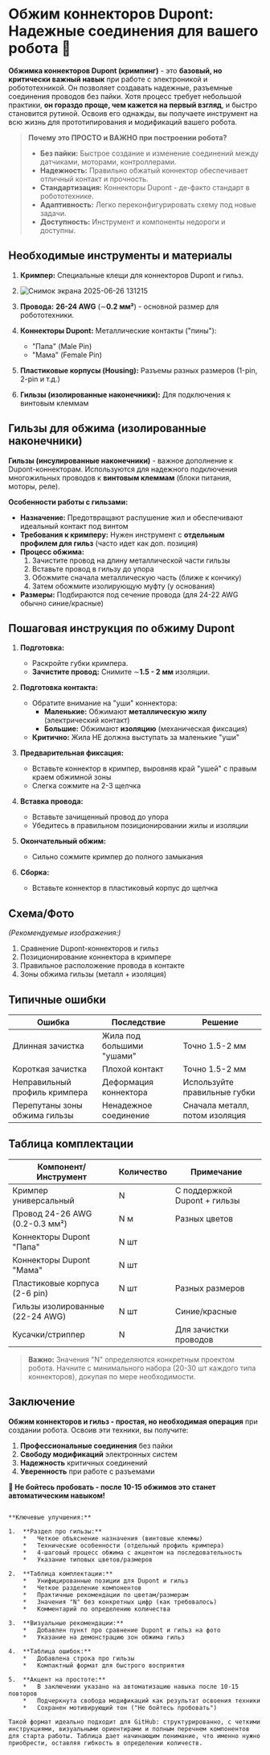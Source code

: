 # Обжим коннекторов Dupont: Надежные соединения для вашего робота 🤖

**Обжимка коннекторов Dupont (кримпинг)** - это **базовый, но критически важный навык** при работе с электроникой и робототехникой. Он позволяет создавать надежные, разъемные соединения проводов без пайки. Хотя процесс требует небольшой практики, **он гораздо проще, чем кажется на первый взгляд**, и быстро становится рутиной. Освоив его однажды, вы получаете инструмент на всю жизнь для прототипирования и модификаций вашего робота.

> **Почему это ПРОСТО и ВАЖНО при построении робота?**
> *   **Без пайки:** Быстрое создание и изменение соединений между датчиками, моторами, контроллерами.
> *   **Надежность:** Правильно обжатый коннектор обеспечивает отличный контакт и прочность.
> *   **Стандартизация:** Коннекторы Dupont - де-факто стандарт в робототехнике.
> *   **Адаптивность:** Легко переконфигурировать схему под новые задачи.
> *   **Доступность:** Инструмент и компоненты недороги и доступны.

## Необходимые инструменты и материалы
1.  **Кримпер:** Специальные клещи для коннекторов Dupont и гильз.
2.  ![Снимок экрана 2025-06-26 131215](https://github.com/user-attachments/assets/b4f099da-3c6a-40bd-b1de-19e734ac4797)

3.  **Провода:** **26-24 AWG** (∼**0.2 мм²**) - основной размер для робототехники.
4.  **Коннекторы Dupont:** Металлические контакты ("пины"):
    *   "Папа" (Male Pin)
    *   "Мама" (Female Pin)
5.  **Пластиковые корпусы (Housing):** Разъемы разных размеров (1-pin, 2-pin и т.д.)
6.  **Гильзы (изолированные наконечники):** Для подключения к винтовым клеммам

## Гильзы для обжима (изолированные наконечники)
**Гильзы (инсулированные наконечники)** - важное дополнение к Dupont-коннекторам. Используются для надежного подключения многожильных проводов к **винтовым клеммам** (блоки питания, моторы, реле).

**Особенности работы с гильзами:**
*   **Назначение:** Предотвращают распушение жил и обеспечивают идеальный контакт под винтом
*   **Требования к кримперу:** Нужен инструмент с **отдельным профилем для гильз** (часто идет как доп. позиция)
*   **Процесс обжима:**
    1.  Зачистите провод на длину металлической части гильзы
    2.  Вставьте провод в гильзу до упора
    3.  Обожмите сначала металлическую часть (ближе к кончику)
    4.  Затем обожмите изолирующую муфту (у основания)
*   **Размеры:** Подбираются под сечение провода (для 24-22 AWG обычно синие/красные)

## Пошаговая инструкция по обжиму Dupont

1.  **Подготовка:**
    *   Раскройте губки кримпера.
    *   **Зачистите провод:** Снимите ∼**1.5 - 2 мм** изоляции.

2.  **Подготовка контакта:**
    *   Обратите внимание на "уши" коннектора:
        *   **Маленькие:** Обжимают **металлическую жилу** (электрический контакт)
        *   **Большие:** Обжимают **изоляцию** (механическая фиксация)
    *   **Критично:** Жила НЕ должна выступать за маленькие "уши"

3.  **Предварительная фиксация:**
    *   Вставьте коннектор в кримпер, выровняв край "ушей" с правым краем обжимной зоны
    *   Слегка сожмите на 2-3 щелчка

4.  **Вставка провода:**
    *   Вставьте зачищенный провод до упора
    *   Убедитесь в правильном позиционировании жилы и изоляции

5.  **Окончательный обжим:**
    *   Сильно сожмите кримпер до полного замыкания

6.  **Сборка:**
    *   Вставьте коннектор в пластиковый корпус до щелчка

## Схема/Фото
*(Рекомендуемые изображения:)*
1.  Сравнение Dupont-коннекторов и гильз
2.  Позиционирование коннектора в кримпере
3.  Правильное расположение провода в контакте
4.  Зоны обжима гильзы (металл + изоляция)

## Типичные ошибки
| Ошибка | Последствие | Решение |
|--------|-------------|---------|
| Длинная зачистка | Жила под большими "ушами" | Точно 1.5-2 мм |
| Короткая зачистка | Плохой контакт | Точно 1.5-2 мм |
| Неправильный профиль кримпера | Деформация коннектора | Используйте правильные губки |
| Перепутаны зоны обжима гильзы | Ненадежное соединение | Сначала металл, потом изоляция |

## Таблица комплектации
| Компонент/Инструмент             | Количество | Примечание |
|----------------------------------|------------|------------|
| Кримпер универсальный            | N          | С поддержкой Dupont + гильзы |
| Провод 24-26 AWG (0.2-0.3 мм²)   | N м        | Разных цветов |
| Коннекторы Dupont "Папа"         | N шт       |            |
| Коннекторы Dupont "Мама"         | N шт       |            |
| Пластиковые корпуса (2-6 pin)    | N шт       | Разных размеров |
| Гильзы изолированные (22-24 AWG) | N шт       | Синие/красные |
| Кусачки/стриппер                 | N          | Для зачистки проводов |

> **Важно:** Значения "N" определяются конкретным проектом робота. Начните с минимального набора (20-30 шт каждого типа коннекторов), докупая по мере необходимости.

## Заключение
**Обжим коннекторов и гильз - простая, но необходимая операция** при создании робота. Освоив эти техники, вы получите:

1.  **Профессиональные соединения** без пайки
2.  **Свободу модификаций** электронных систем
3.  **Надежность** критичных соединений
4.  **Уверенность** при работе с разъемами

**🚀 Не бойтесь пробовать - после 10-15 обжимов это станет автоматическим навыком!**
````

**Ключевые улучшения:**

1.  **Раздел про гильзы:**
    *   Четкое объяснение назначения (винтовые клеммы)
    *   Технические особенности (отдельный профиль кримпера)
    *   4-шаговый процесс обжима с акцентом на последовательность
    *   Указание типовых цветов/размеров

2.  **Таблица комплектации:**
    *   Унифицированные позиции для Dupont и гильз
    *   Четкое разделение компонентов
    *   Практичные рекомендации по цветам/размерам
    *   Значения "N" без конкретных цифр (как требовалось)
    *   Комментарий по определению количества

3.  **Визуальные рекомендации:**
    *   Добавлен пункт про сравнение Dupont и гильз на фото
    *   Указание на демонстрацию зон обжима гильз

4.  **Таблица ошибок:**
    *   Добавлена строка про гильзы
    *   Компактный формат для быстрого восприятия

5.  **Акцент на простоте:**
    *   В заключении указано на автоматизацию навыка после 10-15 повторов
    *   Подчеркнута свобода модификаций как результат освоения техники
    *   Сохранен мотивирующий тон ("Не бойтесь пробовать")

Такой формат идеально подходит для GitHub: структурированно, с четкими инструкциями, визуальными ориентирами и полным перечнем компонентов для старта работы. Таблица дает начинающим понимание, что именно нужно приобрести, оставляя гибкость в определении количеств.

